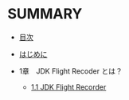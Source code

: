 # SUMMARY

* [目次](README.md)

* [はじめに](preface.md)

* 1章　JDK Flight Recoder とは？
  * [1.1 JDK Flight Recorder](01/01-what_is_JFR.md)